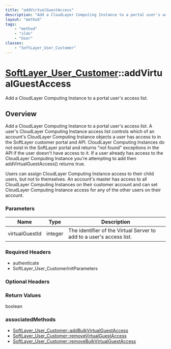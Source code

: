 ```yaml
---
title: "addVirtualGuestAccess"
description: "Add a CloudLayer Computing Instance to a portal user's access list. A user's CloudLayer Computing Instance access list c... "
layout: "method"
tags:
    - "method"
    - "sldn"
    - "User"
classes:
    - "SoftLayer_User_Customer"
---
```

# [SoftLayer_User_Customer](/reference/services/SoftLayer_User_Customer)::addVirtualGuestAccess

Add a CloudLayer Computing Instance to a portal user's access list.


## Overview 
Add a CloudLayer Computing Instance to a portal user's access list. A user's CloudLayer Computing Instance access list controls which of an account's CloudLayer Computing Instance objects a user has access to in the SoftLayer customer portal and API. CloudLayer Computing Instances do not exist in the SoftLayer portal and returns "not found" exceptions in the API if the user doesn't have access to it. If a user already has access to the CloudLayer Computing Instance you're attempting to add then addVirtualGuestAccess() returns true. 

Users can assign CloudLayer Computing Instance access to their child users, but not to themselves. An account's master has access to all CloudLayer Computing Instances on their customer account and can set CloudLayer Computing Instance access for any of the other users on their account. 

### Parameters 
|Name | Type | Description |
| --- | --- | --- |
|virtualGuestId| integer| The identifier of the Virtual Server to add to a user's access list.|


### Required Headers
* authenticate
* SoftLayer_User_CustomerInitParameters

### Optional Headers

### Return Values
boolean


### associatedMethods

*  [SoftLayer_User_Customer::addBulkVirtualGuestAccess](/reference/services/SoftLayer_User_Customer/addBulkVirtualGuestAccess )
*  [SoftLayer_User_Customer::removeVirtualGuestAccess](/reference/services/SoftLayer_User_Customer/removeVirtualGuestAccess )
*  [SoftLayer_User_Customer::removeBulkVirtualGuestAccess](/reference/services/SoftLayer_User_Customer/removeBulkVirtualGuestAccess )

